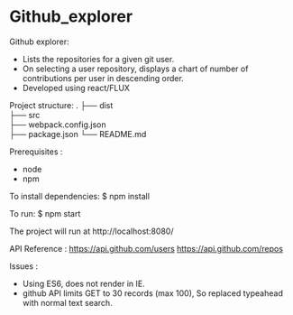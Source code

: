 # Github_explorer
Github explorer:
- Lists the repositories for a given git user.
- On selecting a user repository, displays a chart of number of contributions per user in descending order.
- Developed using react/FLUX

Project structure:
 .
    ├── dist                 
    ├── src                      
    ├── webpack.config.json                  
    ├── package.json
    └── README.md

Prerequisites : 
- node 
- npm

To install dependencies:
$ npm install

To run:
$ npm start

The project will run at http://localhost:8080/

API Reference :
https://api.github.com/users
https://api.github.com/repos

Issues :
- Using ES6, does not render in IE.
- github API limits GET to 30 records (max 100), So replaced typeahead with normal text search.
